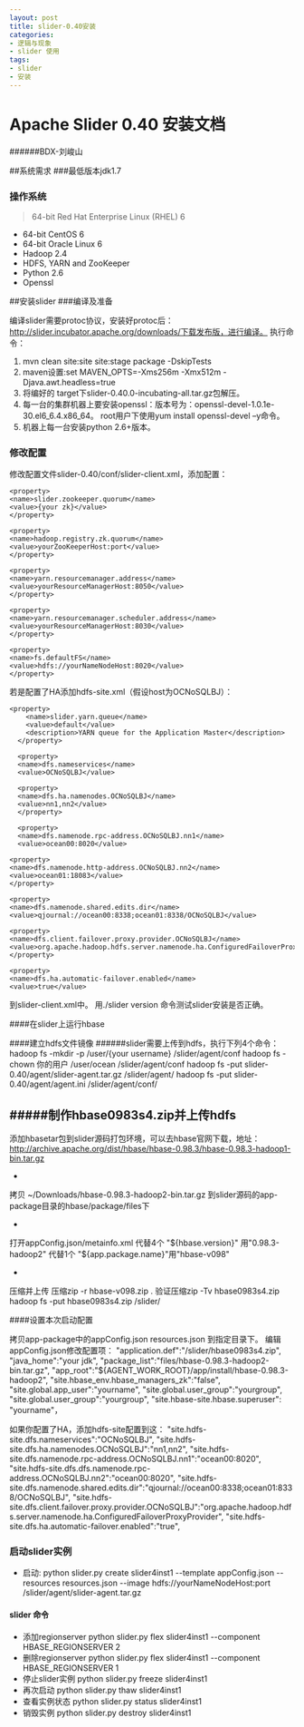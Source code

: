 ```yaml
---
layout: post
title: slider-0.40安装
categories:
- 逻辑与现象
- slider 使用
tags:
- slider
- 安装
---
```


Apache Slider 0.40 安装文档
=====
######BDX-刘峻山


##系统需求
###最低版本jdk1.7
###	操作系统
> 64-bit Red Hat Enterprise Linux (RHEL) 6
- 64-bit CentOS 6
- 64-bit Oracle Linux 6
- Hadoop 2.4
- HDFS, YARN and ZooKeeper
- Python 2.6
- Openssl

##安装slider
###编译及准备

编译slider需要protoc协议，安装好protoc后：http://slider.incubator.apache.org/downloads/下载发布版，进行编译。
执行命令：
1.	mvn clean site:site site:stage package -DskipTests
2.	maven设置:set MAVEN_OPTS=-Xms256m -Xmx512m -Djava.awt.headless=true
2.	将编好的 target下slider-0.40.0-incubating-all.tar.gz包解压。
3.	每一台的集群机器上要安装openssl：版本号为：openssl-devel-1.0.1e-30.el6_6.4.x86_64。
root用户下使用yum install openssl-devel –y命令。
4.	机器上每一台安装python 2.6+版本。
### 修改配置

修改配置文件slider-0.40/conf/slider-client.xml，添加配置：

	<property>
	<name>slider.zookeeper.quorum</name>
	<value>{your zk}</value>
	</property>

	<property>
	<name>hadoop.registry.zk.quorum</name>
	<value>yourZooKeeperHost:port</value>
	</property>

	<property>
	<name>yarn.resourcemanager.address</name>
	<value>yourResourceManagerHost:8050</value>
	</property>

	<property>
	<name>yarn.resourcemanager.scheduler.address</name>
	<value>yourResourceManagerHost:8030</value>
	</property>

	<property>
	<name>fs.defaultFS</name>
	<value>hdfs://yourNameNodeHost:8020</value>
	</property>

若是配置了HA添加hdfs-site.xml（假设host为OCNoSQLBJ）：

	<property>
	    <name>slider.yarn.queue</name>
	    <value>default</value>
	    <description>YARN queue for the Application Master</description>
	  </property>
	  
	  <property>
	  <name>dfs.nameservices</name>
	  <value>OCNoSQLBJ</value>

	  <property>
	  <name>dfs.ha.namenodes.OCNoSQLBJ</name>
	  <value>nn1,nn2</value>
	  </property>
	  
	  <property>
	  <name>dfs.namenode.rpc-address.OCNoSQLBJ.nn1</name>
	  <value>ocean00:8020</value>

	<property>
	<name>dfs.namenode.http-address.OCNoSQLBJ.nn2</name>
	<value>ocean01:18083</value>
	</property>
	
	<property>
	<name>dfs.namenode.shared.edits.dir</name>
	<value>qjournal://ocean00:8338;ocean01:8338/OCNoSQLBJ</value>

	<property>
	<name>dfs.client.failover.proxy.provider.OCNoSQLBJ</name>
	<value>org.apache.hadoop.hdfs.server.namenode.ha.ConfiguredFailoverProxyProvider</value>
	</property>
	
	<property>
	<name>dfs.ha.automatic-failover.enabled</name>
	<value>true</value>

到slider-client.xml中。
用./slider version 命令测试slider安装是否正确。

####在slider上运行hbase

####建立hdfs文件镜像
######slider需要上传到hdfs，执行下列4个命令：
hadoop fs -mkdir -p /user/{your username} /slider/agent/conf
hadoop fs -chown 你的用户 /user/ocean /slider/agent/conf
hadoop fs -put slider-0.40/agent/slider-agent.tar.gz /slider/agent/
hadoop fs -put slider-0.40/agent/agent.ini /slider/agent/conf/

#####制作hbase0983s4.zip并上传hdfs
- 
添加hbasetar包到slider源码打包环境，可以去hbase官网下载，地址：http://archive.apache.org/dist/hbase/hbase-0.98.3/hbase-0.98.3-hadoop1-bin.tar.gz

- 
拷贝 ~/Downloads/hbase-0.98.3-hadoop2-bin.tar.gz 到slider源码的app-package目录的hbase/package/files下

- 
打开appConfig.json/metainfo.xml
代替4个 "${hbase.version}" 用"0.98.3-hadoop2"
代替1个 "${app.package.name}"用"hbase-v098"

- 
压缩并上传
压缩zip -r hbase-v098.zip .
验证压缩zip -Tv hbase0983s4.zip
hadoop fs -put hbase0983s4.zip /slider/

####设置本次启动配置

拷贝app-package中的appConfig.json resources.json  到指定目录下。
编辑appConfig.json修改配置项：
 "application.def":"/slider/hbase0983s4.zip",
 "java_home":"your jdk",
 "package_list":"files/hbase-0.98.3-hadoop2-bin.tar.gz",
 "app_root":"${AGENT_WORK_ROOT}/app/install/hbase-0.98.3-hadoop2",
 "site.hbase_env.hbase_managers_zk":"false",
 "site.global.app_user":"yourname",
 "site.global.user_group":"yourgroup",
   "site.global.user_group":"yourgroup",
"site.hbase-site.hbase.superuser": "yourname"，
> 
如果你配置了HA，添加hdfs-site配置到这：
"site.hdfs-site.dfs.nameservices":"OCNoSQLBJ",
"site.hdfs-site.dfs.ha.namenodes.OCNoSQLBJ":"nn1,nn2",
"site.hdfs-site.dfs.namenode.rpc-address.OCNoSQLBJ.nn1":"ocean00:8020",
"site.hdfs-site.dfs.dfs.namenode.rpc-address.OCNoSQLBJ.nn2":"ocean00:8020",
"site.hdfs-site.dfs.namenode.shared.edits.dir":"qjournal://ocean00:8338;ocean01:8338/OCNoSQLBJ",
"site.hdfs-site.dfs.client.failover.proxy.provider.OCNoSQLBJ":"org.apache.hadoop.hdfs.server.namenode.ha.ConfiguredFailoverProxyProvider",
"site.hdfs-site.dfs.ha.automatic-failover.enabled":"true",

### 启动slider实例
- 启动:
python slider.py create slider4inst1 --template appConfig.json --resources resources.json --image hdfs://yourNameNodeHost:port /slider/agent/slider-agent.tar.gz
#### slider 命令
> 
- 添加regionserver
python slider.py flex slider4inst1 --component HBASE_REGIONSERVER 2
- 删除regionserver
python slider.py flex slider4inst1 --component HBASE_REGIONSERVER 1
- 	停止slider实例
python slider.py freeze slider4inst1
- 	再次启动
python slider.py thaw slider4inst1
- 	查看实例状态
python slider.py status slider4inst1
- 销毁实例
python slider.py destroy slider4inst1


 

